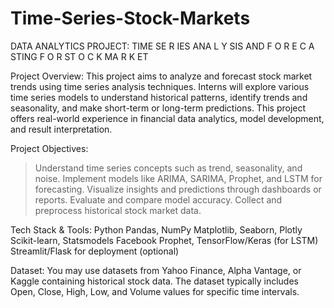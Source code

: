 # Time-Series-Stock-Markets

DATA ANALYTICS PROJECT:
TIME SE R IES ANA L Y SIS
AND F O R E C A STING F O R
ST O C K MA R K ET 

Project Overview:
This project aims to analyze and forecast stock market trends using time series analysis techniques.
Interns will explore various time series models to understand historical patterns, identify trends and
seasonality, and make short-term or long-term predictions. This project offers real-world experience in
financial data analytics, model development, and result interpretation.

Project Objectives:
> Understand time series concepts such as trend, seasonality, and noise.
> Implement models like ARIMA, SARIMA, Prophet, and LSTM for forecasting.
> Visualize insights and predictions through dashboards or reports.
> Evaluate and compare model accuracy.
> Collect and preprocess historical stock market data.

Tech Stack & Tools:
Python
Pandas, NumPy
Matplotlib, Seaborn, Plotly
Scikit-learn, Statsmodels
Facebook Prophet, TensorFlow/Keras (for LSTM)
Streamlit/Flask for deployment (optional)

Dataset:
You may use datasets from Yahoo Finance, Alpha Vantage, or Kaggle containing historical stock data.
The dataset typically includes Open, Close, High, Low, and Volume values for specific time intervals.
